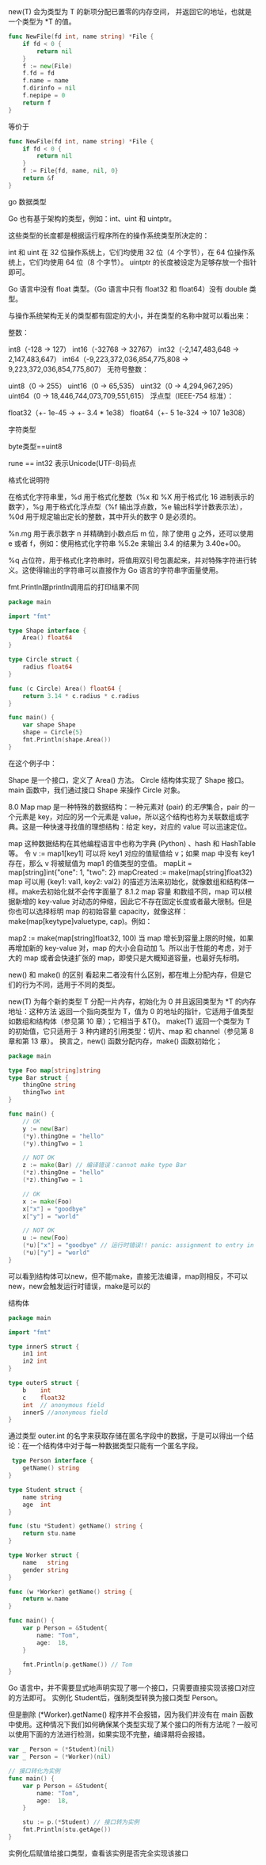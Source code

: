 new(T) 会为类型为 T 的新项分配已置零的内存空间， 并返回它的地址，也就是一个类型为 *T 的值。

```go
func NewFile(fd int, name string) *File {
    if fd < 0 {
        return nil
    }
    f := new(File)
    f.fd = fd
    f.name = name
    f.dirinfo = nil
    f.nepipe = 0
    return f
}
```

等价于

```go
func NewFile(fd int, name string) *File {
    if fd < 0 {
        return nil
    }
    f := File{fd, name, nil, 0}
    return &f
}
```


go 数据类型

Go 也有基于架构的类型，例如：int、uint 和 uintptr。

这些类型的长度都是根据运行程序所在的操作系统类型所决定的：

int 和 uint 在 32 位操作系统上，它们均使用 32 位（4 个字节），在 64 位操作系统上，它们均使用 64 位（8 个字节）。
uintptr 的长度被设定为足够存放一个指针即可。

Go 语言中没有 float 类型。（Go 语言中只有 float32 和 float64）没有 double 类型。

与操作系统架构无关的类型都有固定的大小，并在类型的名称中就可以看出来：

整数：

int8（-128 -> 127）
int16（-32768 -> 32767）
int32（-2,147,483,648 -> 2,147,483,647）
int64（-9,223,372,036,854,775,808 -> 9,223,372,036,854,775,807）
无符号整数：

uint8（0 -> 255）
uint16（0 -> 65,535）
uint32（0 -> 4,294,967,295）
uint64（0 -> 18,446,744,073,709,551,615）
浮点型（IEEE-754 标准）：

float32（+- 1e-45 -> +- 3.4 * 1e38）
float64（+- 5 1e-324 -> 107 1e308）



字符类型

byte类型==uint8

rune == int32 表示Unicode(UTF-8)码点

格式化说明符

在格式化字符串里，%d 用于格式化整数（%x 和 %X 用于格式化 16 进制表示的数字），%g 用于格式化浮点型（%f 输出浮点数，%e 输出科学计数表示法），%0d 用于规定输出定长的整数，其中开头的数字 0 是必须的。

%n.mg 用于表示数字 n 并精确到小数点后 m 位，除了使用 g 之外，还可以使用 e 或者 f，例如：使用格式化字符串 %5.2e 来输出 3.4 的结果为 3.40e+00。

%q 占位符，用于格式化字符串时，将值用双引号包裹起来，并对特殊字符进行转义。这使得输出的字符串可以直接作为 Go 语言的字符串字面量使用。

fmt.Println跟println调用后的打印结果不同

```go
package main

import "fmt"

type Shape interface {
    Area() float64
}

type Circle struct {
    radius float64
}

func (c Circle) Area() float64 {
    return 3.14 * c.radius * c.radius
}

func main() {
    var shape Shape
    shape = Circle{5}
    fmt.Println(shape.Area())
}
```

在这个例子中：

Shape 是一个接口，定义了 Area() 方法。
Circle 结构体实现了 Shape 接口。
main 函数中，我们通过接口 Shape 来操作 Circle 对象。


8.0 Map
map 是一种特殊的数据结构：一种元素对 (pair) 的*无序*集合，pair 的一个元素是 key，对应的另一个元素是 value，所以这个结构也称为关联数组或字典。这是一种快速寻找值的理想结构：给定 key，对应的 value 可以迅速定位。

map 这种数据结构在其他编程语言中也称为字典 (Python) 、hash 和 HashTable 等。
令 v := map1[key1] 可以将 key1 对应的值赋值给 v；如果 map 中没有 key1 存在，那么 v 将被赋值为 map1 的值类型的空值。
mapLit = map[string]int{"one": 1, "two": 2}
	mapCreated := make(map[string]float32)
map 可以用 {key1: val1, key2: val2} 的描述方法来初始化，就像数组和结构体一样。make去初始化就不会传字面量了
8.1.2 map 容量
和数组不同，map 可以根据新增的 key-value 对动态的伸缩，因此它不存在固定长度或者最大限制。但是你也可以选择标明 map 的初始容量 capacity，就像这样：make(map[keytype]valuetype, cap)。例如：

map2 := make(map[string]float32, 100)
当 map 增长到容量上限的时候，如果再增加新的 key-value 对，map 的大小会自动加 1。所以出于性能的考虑，对于大的 map 或者会快速扩张的 map，即使只是大概知道容量，也最好先标明。

new() 和 make() 的区别
看起来二者没有什么区别，都在堆上分配内存，但是它们的行为不同，适用于不同的类型。

new(T) 为每个新的类型 T 分配一片内存，初始化为 0 并且返回类型为 *T 的内存地址：这种方法 返回一个指向类型为 T，值为 0 的地址的指针，它适用于值类型如数组和结构体（参见第 10 章）；它相当于 &T{}。
make(T) 返回一个类型为 T 的初始值，它只适用于 3 种内建的引用类型：切片、map 和 channel（参见第 8 章和第 13 章）。
换言之，new() 函数分配内存，make() 函数初始化；

```go
package main

type Foo map[string]string
type Bar struct {
    thingOne string
    thingTwo int
}

func main() {
    // OK
    y := new(Bar)
    (*y).thingOne = "hello"
    (*y).thingTwo = 1

    // NOT OK
    z := make(Bar) // 编译错误：cannot make type Bar
    (*z).thingOne = "hello"
    (*z).thingTwo = 1

    // OK
    x := make(Foo)
    x["x"] = "goodbye"
    x["y"] = "world"

    // NOT OK
    u := new(Foo)
    (*u)["x"] = "goodbye" // 运行时错误!! panic: assignment to entry in nil map
    (*u)["y"] = "world"
}


 ```

 可以看到结构体可以new，但不能make，直接无法编译，map则相反，不可以new，new会触发运行时错误，make是可以的


 结构体
```go
package main

import "fmt"

type innerS struct {
	in1 int
	in2 int
}

type outerS struct {
	b    int
	c    float32
	int  // anonymous field
	innerS //anonymous field
}
```
 通过类型 outer.int 的名字来获取存储在匿名字段中的数据，于是可以得出一个结论：在一个结构体中对于每一种数据类型只能有一个匿名字段。

``` go
 type Person interface {
	getName() string
}

type Student struct {
	name string
	age  int
}

func (stu *Student) getName() string {
	return stu.name
}

type Worker struct {
	name   string
	gender string
}

func (w *Worker) getName() string {
	return w.name
}

func main() {
	var p Person = &Student{
		name: "Tom",
		age:  18,
	}

	fmt.Println(p.getName()) // Tom
}
``` 
Go 语言中，并不需要显式地声明实现了哪一个接口，只需要直接实现该接口对应的方法即可。
实例化 Student后，强制类型转换为接口类型 Person。

但是删除 (*Worker).getName() 程序并不会报错，因为我们并没有在 main 函数中使用。这种情况下我们如何确保某个类型实现了某个接口的所有方法呢？一般可以使用下面的方法进行检测，如果实现不完整，编译期将会报错。

```go
var _ Person = (*Student)(nil)
var _ Person = (*Worker)(nil)

// 接口转化为实例
func main() {
	var p Person = &Student{
		name: "Tom",
		age:  18,
	}

	stu := p.(*Student) // 接口转为实例
	fmt.Println(stu.getAge())
}

```
实例化后赋值给接口类型，查看该实例是否完全实现该接口